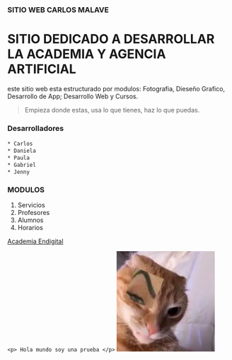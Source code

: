 ### SITIO WEB CARLOS MALAVE
# SITIO DEDICADO A DESARROLLAR LA ACADEMIA Y AGENCIA ARTIFICIAL

este sitio web esta estructurado por modulos: Fotografia, Dieseño Grafico, Desarrollo de App; Desarrollo Web y Cursos.

> Empieza donde estas, usa lo que tienes, haz lo que puedas.

### Desarrolladores
    * Carlos
    * Daniela
    * Paula
    * Gabriel
    * Jenny
### MODULOS
1. Servicios
1. Profesores
1. Alumnos
1. Horarios


[Academia Endigital](https://github.com/Carlossxjm/Carlosmalave)

`<p> Hola mundo soy una prueba </p>`
![cejitas](assets\imagenes\cejita.jpg)
